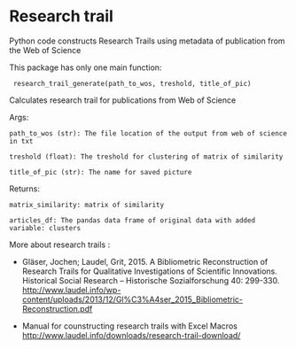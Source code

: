 # Research trail
Python code constructs Research Trails using metadata of publication from the Web of Science

This package has only one main function:

     research_trail_generate(path_to_wos, treshold, title_of_pic) 
     
Calculates research trail for publications from Web of Science 

Args:
    
    path_to_wos (str): The file location of the output from web of science in txt
    
    treshold (float): The treshold for clustering of matrix of similarity 
    
    title_of_pic (str): The name for saved picture

Returns:
    
    matrix_similarity: matrix of similarity
    
    articles_df: The pandas data frame of original data with added variable: clusters 


More about research trails :

- Gläser, Jochen; Laudel, Grit, 2015. A Bibliometric Reconstruction of Research Trails for Qualitative Investigations of Scientific Innovations. Historical Social Research – Historische Sozialforschung 40: 299-330. http://www.laudel.info/wp-content/uploads/2013/12/Gl%C3%A4ser_2015_Bibliometric-Reconstruction.pdf

- Manual for counstructing research trails with Excel Macros http://www.laudel.info/downloads/research-trail-download/
